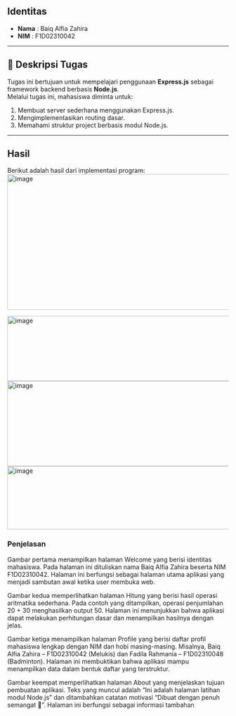 ## Identitas  
- **Nama** : Baiq Alfia Zahira  
- **NIM**  : F1D02310042  

---

## 📖 Deskripsi Tugas  
Tugas ini bertujuan untuk mempelajari penggunaan **Express.js** sebagai framework backend berbasis **Node.js**.  
Melalui tugas ini, mahasiswa diminta untuk:  
1. Membuat server sederhana menggunakan Express.js.  
2. Mengimplementasikan routing dasar. 
3. Memahami struktur project berbasis modul Node.js.  

---

## Hasil  
Berikut adalah hasil dari implementasi program:  
<img width="880" height="309" alt="image" src="https://github.com/user-attachments/assets/de673f10-bcf2-4dc3-89b4-5f22a7c27393" />

<img width="873" height="148" alt="image" src="https://github.com/user-attachments/assets/fbc6338f-267d-4051-bba0-5c1d8505b9d8" />

<img width="882" height="194" alt="image" src="https://github.com/user-attachments/assets/40494e60-146d-40ee-a64b-8d6453407b92" />

<img width="878" height="144" alt="image" src="https://github.com/user-attachments/assets/b69f3730-a789-421d-a057-a51d7f242a60" />





### Penjelasan  
Gambar pertama menampilkan halaman Welcome yang berisi identitas mahasiswa. Pada halaman ini dituliskan nama Baiq Alfia Zahira beserta NIM F1D02310042. Halaman ini berfungsi sebagai halaman utama aplikasi yang menjadi sambutan awal ketika user membuka web.

Gambar kedua memperlihatkan halaman Hitung yang berisi hasil operasi aritmatika sederhana. Pada contoh yang ditampilkan, operasi penjumlahan 20 + 30 menghasilkan output 50. Halaman ini menunjukkan bahwa aplikasi dapat melakukan perhitungan dasar dan menampilkan hasilnya dengan jelas.

Gambar ketiga menampilkan halaman Profile yang berisi daftar profil mahasiswa lengkap dengan NIM dan hobi masing-masing. Misalnya, Baiq Alfia Zahira – F1D02310042 (Melukis) dan Fadila Rahmania – F1D02310048 (Badminton). Halaman ini membuktikan bahwa aplikasi mampu menampilkan data dalam bentuk daftar yang terstruktur.

Gambar keempat memperlihatkan halaman About yang menjelaskan tujuan pembuatan aplikasi. Teks yang muncul adalah “Ini adalah halaman latihan modul Node.js” dan ditambahkan catatan motivasi “Dibuat dengan penuh semangat 🚀”. Halaman ini berfungsi sebagai informasi tambahan
